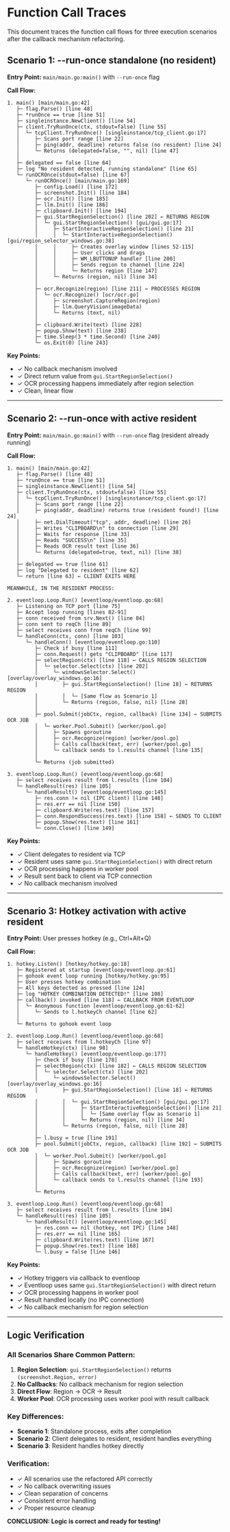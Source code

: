 # Function Call Traces

This document traces the function call flows for three execution scenarios after the callback mechanism refactoring.

## Scenario 1: --run-once standalone (no resident)

**Entry Point:** `main/main.go:main()` with `--run-once` flag

**Call Flow:**
```
1. main() [main/main.go:42]
   ├─ flag.Parse() [line 48]
   ├─ *runOnce == true [line 51]
   ├─ singleinstance.NewClient() [line 54]
   ├─ client.TryRunOnce(ctx, stdout=false) [line 55]
   │  └─ tcpClient.TryRunOnce() [singleinstance/tcp_client.go:17]
   │     ├─ Scans port range [line 22]
   │     ├─ ping(addr, deadline) returns false (no resident) [line 24]
   │     └─ Returns (delegated=false, "", nil) [line 47]
   │
   ├─ delegated == false [line 64]
   ├─ log "No resident detected, running standalone" [line 65]
   └─ runOCROnce(stdout=false) [line 67]
      └─ runOCROnce() [main/main.go:169]
         ├─ config.Load() [line 172]
         ├─ screenshot.Init() [line 184]
         ├─ ocr.Init() [line 185]
         ├─ llm.Init() [line 186]
         ├─ clipboard.Init() [line 194]
         ├─ gui.StartRegionSelection() [line 202] ← RETURNS REGION
         │  └─ gui.StartRegionSelection() [gui/gui.go:17]
         │     ├─ StartInteractiveRegionSelection() [line 21]
         │     │  └─ StartInteractiveRegionSelection() [gui/region_selector_windows.go:38]
         │     │     ├─ Creates overlay window [lines 52-115]
         │     │     ├─ User clicks and drags
         │     │     ├─ WM_LBUTTONUP handler [line 200]
         │     │     ├─ Sends region to channel [line 224]
         │     │     └─ Returns region [line 147]
         │     └─ Returns (region, nil) [line 34]
         │
         ├─ ocr.Recognize(region) [line 211] ← PROCESSES REGION
         │  └─ ocr.Recognize() [ocr/ocr.go]
         │     ├─ screenshot.CaptureRegion(region)
         │     ├─ llm.QueryVision(imageData)
         │     └─ Returns (text, nil)
         │
         ├─ clipboard.Write(text) [line 228]
         ├─ popup.Show(text) [line 238]
         ├─ time.Sleep(3 * time.Second) [line 240]
         └─ os.Exit(0) [line 243]
```

**Key Points:**
- ✓ No callback mechanism involved
- ✓ Direct return value from `gui.StartRegionSelection()`
- ✓ OCR processing happens immediately after region selection
- ✓ Clean, linear flow

---

## Scenario 2: --run-once with active resident

**Entry Point:** `main/main.go:main()` with `--run-once` flag (resident already running)

**Call Flow:**
```
1. main() [main/main.go:42]
   ├─ flag.Parse() [line 48]
   ├─ *runOnce == true [line 51]
   ├─ singleinstance.NewClient() [line 54]
   ├─ client.TryRunOnce(ctx, stdout=false) [line 55]
   │  └─ tcpClient.TryRunOnce() [singleinstance/tcp_client.go:17]
   │     ├─ Scans port range [line 22]
   │     ├─ ping(addr, deadline) returns true (resident found!) [line 24]
   │     ├─ net.DialTimeout("tcp", addr, deadline) [line 26]
   │     ├─ Writes "CLIPBOARD\n" to connection [line 29]
   │     ├─ Waits for response [line 33]
   │     ├─ Reads "SUCCESS\n" [line 35]
   │     ├─ Reads OCR result text [line 36]
   │     └─ Returns (delegated=true, text, nil) [line 38]
   │
   ├─ delegated == true [line 61]
   ├─ log "Delegated to resident" [line 62]
   └─ return [line 63] ← CLIENT EXITS HERE

MEANWHILE, IN THE RESIDENT PROCESS:

2. eventloop.Loop.Run() [eventloop/eventloop.go:68]
   ├─ Listening on TCP port [line 75]
   ├─ Accept loop running [lines 82-91]
   ├─ conn received from srv.Next() [line 84]
   ├─ conn sent to reqCh [line 89]
   ├─ select receives conn from reqCh [line 99]
   └─ handleConn(ctx, conn) [line 103]
      └─ handleConn() [eventloop/eventloop.go:110]
         ├─ Check if busy [line 111]
         ├─ conn.Request() gets "CLIPBOARD" [line 117]
         ├─ selectRegion(ctx) [line 118] ← CALLS REGION SELECTION
         │  └─ selector.Select(ctx) [line 202]
         │     └─ windowsSelector.Select() [overlay/overlay_windows.go:16]
         │        ├─ gui.StartRegionSelection() [line 18] ← RETURNS REGION
         │        │  └─ [Same flow as Scenario 1]
         │        └─ Returns (region, false, nil) [line 28]
         │
         ├─ pool.Submit(jobCtx, region, callback) [line 134] ← SUBMITS OCR JOB
         │  └─ worker.Pool.Submit() [worker/pool.go]
         │     ├─ Spawns goroutine
         │     ├─ ocr.Recognize(region) [worker/pool.go]
         │     ├─ Calls callback(text, err) [worker/pool.go]
         │     └─ callback sends to l.results channel [line 135]
         │
         └─ Returns (job submitted)

3. eventloop.Loop.Run() [eventloop/eventloop.go:68]
   ├─ select receives result from l.results [line 104]
   └─ handleResult(res) [line 105]
      └─ handleResult() [eventloop/eventloop.go:145]
         ├─ res.conn != nil (IPC client) [line 148]
         ├─ res.err == nil [line 150]
         ├─ clipboard.Write(res.text) [line 157]
         ├─ conn.RespondSuccess(res.text) [line 158] ← SENDS TO CLIENT
         ├─ popup.Show(res.text) [line 161]
         └─ conn.Close() [line 149]
```

**Key Points:**
- ✓ Client delegates to resident via TCP
- ✓ Resident uses same `gui.StartRegionSelection()` with direct return
- ✓ OCR processing happens in worker pool
- ✓ Result sent back to client via TCP connection
- ✓ No callback mechanism involved

---

## Scenario 3: Hotkey activation with active resident

**Entry Point:** User presses hotkey (e.g., Ctrl+Alt+Q)

**Call Flow:**
```
1. hotkey.Listen() [hotkey/hotkey.go:18]
   ├─ Registered at startup [eventloop/eventloop.go:61]
   ├─ gohook event loop running [hotkey/hotkey.go:95]
   ├─ User presses hotkey combination
   ├─ All keys detected as pressed [line 124]
   ├─ log "HOTKEY COMBINATION DETECTED!" [line 108]
   ├─ callback() invoked [line 118] ← CALLBACK FROM EVENTLOOP
   │  └─ Anonymous function [eventloop/eventloop.go:61-62]
   │     └─ Sends to l.hotkeyCh channel [line 62]
   │
   └─ Returns to gohook event loop

2. eventloop.Loop.Run() [eventloop/eventloop.go:68]
   ├─ select receives from l.hotkeyCh [line 97]
   └─ handleHotkey(ctx) [line 98]
      └─ handleHotkey() [eventloop/eventloop.go:177]
         ├─ Check if busy [line 178]
         ├─ selectRegion(ctx) [line 182] ← CALLS REGION SELECTION
         │  └─ selector.Select(ctx) [line 202]
         │     └─ windowsSelector.Select() [overlay/overlay_windows.go:16]
         │        ├─ gui.StartRegionSelection() [line 18] ← RETURNS REGION
         │        │  └─ gui.StartRegionSelection() [gui/gui.go:17]
         │        │     ├─ StartInteractiveRegionSelection() [line 21]
         │        │     │  └─ [Same overlay flow as Scenario 1]
         │        │     └─ Returns (region, nil) [line 34]
         │        └─ Returns (region, false, nil) [line 28]
         │
         ├─ l.busy = true [line 191]
         ├─ pool.Submit(jobCtx, region, callback) [line 192] ← SUBMITS OCR JOB
         │  └─ worker.Pool.Submit() [worker/pool.go]
         │     ├─ Spawns goroutine
         │     ├─ ocr.Recognize(region) [worker/pool.go]
         │     ├─ Calls callback(text, err) [worker/pool.go]
         │     └─ callback sends to l.results channel [line 193]
         │
         └─ Returns

3. eventloop.Loop.Run() [eventloop/eventloop.go:68]
   ├─ select receives result from l.results [line 104]
   └─ handleResult(res) [line 105]
      └─ handleResult() [eventloop/eventloop.go:145]
         ├─ res.conn == nil (hotkey, not IPC) [line 148]
         ├─ res.err == nil [line 165]
         ├─ clipboard.Write(res.text) [line 167]
         ├─ popup.Show(res.text) [line 168]
         └─ l.busy = false [line 146]
```

**Key Points:**
- ✓ Hotkey triggers via callback to eventloop
- ✓ Eventloop uses same `gui.StartRegionSelection()` with direct return
- ✓ OCR processing happens in worker pool
- ✓ Result handled locally (no IPC connection)
- ✓ No callback mechanism for region selection

---

## Logic Verification

### All Scenarios Share Common Pattern:
1. **Region Selection**: `gui.StartRegionSelection()` returns `(screenshot.Region, error)`
2. **No Callbacks**: No callback mechanism for region selection
3. **Direct Flow**: Region → OCR → Result
4. **Worker Pool**: OCR processing uses worker pool with result callback

### Key Differences:
- **Scenario 1**: Standalone process, exits after completion
- **Scenario 2**: Client delegates to resident, resident handles everything
- **Scenario 3**: Resident handles hotkey directly

### Verification:
- ✓ All scenarios use the refactored API correctly
- ✓ No callback overwriting issues
- ✓ Clean separation of concerns
- ✓ Consistent error handling
- ✓ Proper resource cleanup

**CONCLUSION: Logic is correct and ready for testing!**

